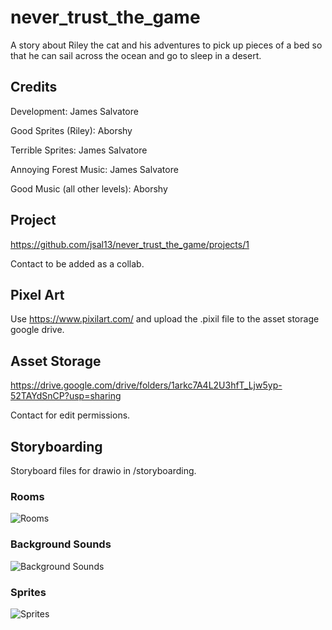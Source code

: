 # never_trust_the_game

A story about Riley the cat and his adventures to pick up pieces of a bed so that he can sail across the ocean and go to sleep in a desert.

## Credits

Development: James Salvatore

Good Sprites (Riley): Aborshy

Terrible Sprites: James Salvatore

Annoying Forest Music: James Salvatore

Good Music (all other levels): Aborshy

## Project

https://github.com/jsal13/never_trust_the_game/projects/1

Contact to be added as a collab.

## Pixel Art

Use https://www.pixilart.com/ and upload the .pixil file to the asset storage google drive.

## Asset Storage

https://drive.google.com/drive/folders/1arkc7A4L2U3hfT_Ljw5yp-52TAYdSnCP?usp=sharing

Contact for edit permissions.

## Storyboarding

Storyboard files for drawio in /storyboarding.

### Rooms

![Rooms](https://github.com/jsal13/never_trust_the_game/raw/master/storyboarding/never_trust_the_diagram_rm.png)

### Background Sounds

![Background Sounds](https://github.com/jsal13/never_trust_the_game/raw/master/storyboarding/never_trust_the_diagram_snd.png)

### Sprites

![Sprites](https://github.com/jsal13/never_trust_the_game/raw/master/storyboarding/never_trust_the_diagram_spr.png)
